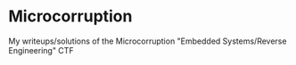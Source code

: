 # Microcorruption
My writeups/solutions of the Microcorruption "Embedded Systems/Reverse Engineering" CTF
